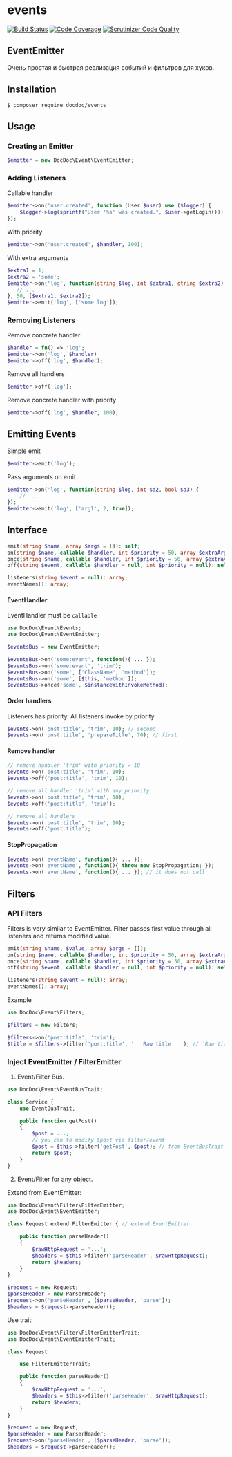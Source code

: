 # events

[![Build Status](https://travis-ci.org/DocDoc-team/events.svg?branch=master)](https://travis-ci.org/DocDoc-team/events)
[![Code Coverage](https://scrutinizer-ci.com/g/DocDoc-team/eventsr/badges/coverage.png?b=master)](https://scrutinizer-ci.com/g/DocDoc-team/events/?branch=master)
[![Scrutinizer Code Quality](https://scrutinizer-ci.com/g/DocDoc-team/events/badges/quality-score.png?b=master)](https://scrutinizer-ci.com/g/DocDoc-team/events/?branch=master)

## EventEmitter
Очень простая и быстрая реализация событий и фильтров для хуков.

## Installation

```$ composer require docdoc/events```

## Usage

### Creating an Emitter
```php
$emitter = new DocDoc\Event\EventEmitter;
```

### Adding Listeners

Callable handler
```php
$emitter->on('user.created', function (User $user) use ($logger) {
    $logger->log(sprintf("User '%s' was created.", $user->getLogin()));
});
```

With priority
```php
$emitter->on('user.created', $handler, 100);
```

With extra arguments
```php
$extra1 = 1;
$extra2 = 'some';
$emitter->on('log', function(string $log, int $extra1, string $extra2) {
   // ...
}, 50, [$extra1, $extra2]);
$emitter->emit('log', ['some log']);
```


### Removing Listeners

Remove concrete handler
```php
$handler = fn() => 'log';
$emitter->on('log', $handler)
$emitter->off('log', $handler);
```

Remove all handlers
```php
$emitter->off('log');
```

Remove concrete handler with priority
```php
$emitter->off('log', $handler, 100);
```


## Emitting Events

Simple emit
```php
$emitter->emit('log');
```

Pass arguments on emit
```php
$emitter->on('log', function(string $log, int $a2, bool $a3) {
    // ...
});
$emitter->emit('log', ['arg1', 2, true]);
```




## Interface


```php
emit(string $name, array $args = []): self;
on(string $name, callable $handler, int $priority = 50, array $extraArgs = []): self;
once(string $name, callable $handler, int $priority = 50, array $extraArgs = []): self;
off(string $event, callable $handler = null, int $priority = null): self;

listeners(string $event = null): array;
eventNames(): array;
 ```

#### EventHandler
EventHandler must be `callable`

```php
use DocDoc\Event\Events;
use DocDoc\Event\EventEmitter;

$eventsBus = new EventEmitter;

$eventsBus->on('some:event', function(){ ... });
$eventsBus->on('some:event', 'trim');
$eventsBus->on('some', ['ClassName', 'method']);
$eventsBus->on('some', [$this, 'method']);
$eventsBus->once('some', $instanceWithInvokeMethod);
```

#### Order handlers
Listeners has priority. All listeners invoke by priority

```php
$events->on('post:title', 'trim', 10); // second
$events->on('post:title', 'prepareTitle', 70); // first
```

#### Remove handler
```php
// remove handler 'trim' with priority = 10
$events->on('post:title', 'trim', 10);
$events->off('post:title', 'trim', 10);

// remove all handler 'trim' with any priority
$events->on('post:title', 'trim', 10);
$events->off('post:title', 'trim');

// remove all handlers
$events->on('post:title', 'trim', 10);
$events->off('post:title');
```

#### StopPropagation

```php
$events->on('eventName', function(){ ... });
$events->on('eventName', function(){ throw new StopPropagation; });
$events->on('eventName', function(){ ... }); // it does not call
```

## Filters

### API Filters
Filters is very similar to EventEmitter. Filter passes first value through all listeners and returns modified value.

```php
emit(string $name, $value, array $args = []);
on(string $name, callable $handler, int $priority = 50, array $extraArgs = []): self;
once(string $name, callable $handler, int $priority = 50, array $extraArgs = []): self;
off(string $event, callable $handler = null, int $priority = null): self;

listeners(string $event = null): array;
eventNames(): array;
```

Example
```php
use DocDoc\Event\Filters;

$filters = new Filters;

$filters->on('post:title', 'trim');
$title = $filters->filter('post:title', '   Raw title   '); // `Raw title`
```



### Inject EventEmitter / FilterEmitter

1. Event/Filter Bus.
```php
use DocDoc\Event\EventBusTrait;

class Service {
    use EventBusTrait;

    public function getPost()
    {
        $post = ...;
        // you can to modify $post via filter/event
        $post = $this->filter('getPost', $post); // from EventBusTrait
        return $post;
    }
}
```

2. Event/Filter for any object.

Extend from EventEmitter:
```php
use DocDoc\Event\Filter\FilterEmitter;
use DocDoc\Event\EventEmitter;

class Request extend FilterEmitter { // extend EventEmitter

    public function parseHeader()
    {
        $rawHttpRequest = '...';
        $headers = $this->filter('parseHeader', $rawHttpRequest);
        return $headers;
    }
}

$request = new Request;
$parseHeader = new ParserHeader;
$request->on('parseHeader', [$parseHeader, 'parse']);
$headers = $request->parseHeader();
```

Use trait:

```php
use DocDoc\Event\Filter\FilterEmitterTrait;
use DocDoc\Event\EventEmitterTrait;

class Request

    use FilterEmitterTrait;

    public function parseHeader()
    {
        $rawHttpRequest = '...';
        $headers = $this->filter('parseHeader', $rawHttpRequest);
        return $headers;
    }
}

$request = new Request;
$parseHeader = new ParserHeader;
$request->on('parseHeader', [$parseHeader, 'parse']);
$headers = $request->parseHeader();
```